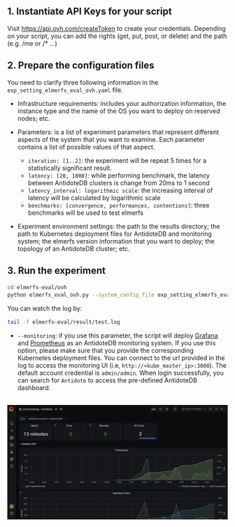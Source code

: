 ## 1. Instantiate API Keys for your script
Visit https://api.ovh.com/createToken to create your credentials.
Depending on your script, you can add the rights (get, put, post, or delete) and the path (e.g. /me or /* ...)

## 2. Prepare the configuration files

You need to clarify three following information in the `exp_setting_elmerfs_eval_ovh.yaml` file.

* Infrastructure requirements: includes your authorization information, the instance type and the name of the OS you want to deploy on reserved nodes; etc. 


* Parameters: is a list of experiment parameters that represent different aspects of the system that you want to examine. Each parameter contains a list of possible values of that aspect.
    * `iteration: [1..2]`: the experiment will be repeat 5 times for a statistically significant result.
    * `latency: [20, 1000]`: while performing benchmark, the latency between AntidoteDB clusters is change from 20ms to 1 second
    * `latency_interval: logarithmic scale`: the increasing interval of latency will be calculated by logarithmic scale
    * `benchmarks: [convergence, performances, contentions]`: three benchmarks will be used to test elmerfs

* Experiment environment settings: the path to the results directory; the path to Kubernetes deployment files for AntidoteDB and monitoring system; the elmerfs version information that you want to deploy; the topology of an AntidoteDB cluster; etc.

## 3. Run the experiment

```bash
cd elmerfs-eval/ovh
python elmerfs_eval_ovh.py --system_config_file exp_setting_elmerfs_eval_ovh.yaml -k --monitoring &> result/test.log
```

You can watch the log by:
```bash
tail -f elmerfs-eval/result/test.log 
```

* `--monitoring`: if you use this parameter, the script will deploy [Grafana](https://grafana.com/) and [Prometheus](https://prometheus.io) as an AntidoteDB monitoring system. If you use this option, please make sure that you provide the corresponding Kubernetes deployment files. You can connect to the url provided in the log to access the monitoring UI (i.e, `http://<kube_master_ip>:3000`). The default account credential is `admin/admin`. When login successfully, you can search for `Antidote` to access the pre-defined AntidoteDB dashboard.

<p align="center">
    <br>
    <img src="https://raw.githubusercontent.com/ntlinh16/elmerfs-eval/main/images/grafana_example_screenshot.png" width="650"/>
    <br>
<p>